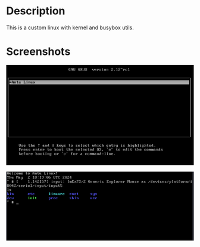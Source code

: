# Description

This is a custom linux with kernel and busybox utils.

# Screenshots
![grub](https://github.com/antuvarghese/antulinux/blob/main/img/antulinux-grub.png)

![console](https://github.com/antuvarghese/antulinux/blob/main/img/cli_console.png)
